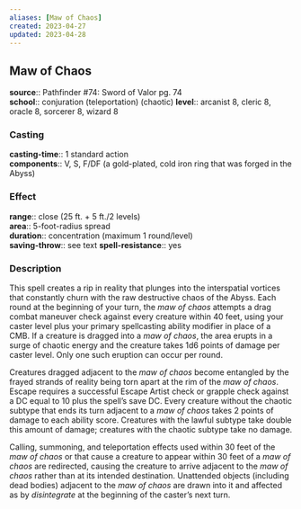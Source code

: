 ```yaml
---
aliases: [Maw of Chaos]
created: 2023-04-27
updated: 2023-04-28
---
```


## Maw of Chaos

**source**:: Pathfinder \#74: Sword of Valor pg. 74  
**school**:: conjuration (teleportation) (chaotic)
**level**:: arcanist 8, cleric 8, oracle 8, sorcerer 8, wizard 8

### Casting

**casting-time**:: 1 standard action  
**components**:: V, S, F/DF (a gold-plated, cold iron ring that was forged in the Abyss)

### Effect

**range**:: close (25 ft. + 5 ft./2 levels)  
**area**:: 5-foot-radius spread  
**duration**:: concentration (maximum 1 round/level)  
**saving-throw**:: see text
**spell-resistance**:: yes

### Description

This spell creates a rip in reality that plunges into the interspatial vortices that constantly churn with the raw destructive chaos of the Abyss. Each round at the beginning of your turn, the *maw of chaos* attempts a drag combat maneuver check against every creature within 40 feet, using your caster level plus your primary spellcasting ability modifier in place of a CMB. If a creature is dragged into a *maw of chaos*, the area erupts in a surge of chaotic energy and the creature takes 1d6 points of damage per caster level. Only one such eruption can occur per round.  
  
Creatures dragged adjacent to the *maw of chaos* become entangled by the frayed strands of reality being torn apart at the rim of the *maw of chaos*. Escape requires a successful Escape Artist check or grapple check against a DC equal to 10 plus the spell’s save DC. Every creature without the chaotic subtype that ends its turn adjacent to a *maw of chaos* takes 2 points of damage to each ability score. Creatures with the lawful subtype take double this amount of damage; creatures with the chaotic subtype take no damage.  
  
Calling, summoning, and teleportation effects used within 30 feet of the *maw of chaos* or that cause a creature to appear within 30 feet of a *maw of chaos* are redirected, causing the creature to arrive adjacent to the *maw of chaos* rather than at its intended destination. Unattended objects (including dead bodies) adjacent to the *maw of chaos* are drawn into it and affected as by *disintegrate* at the beginning of the caster’s next turn.
